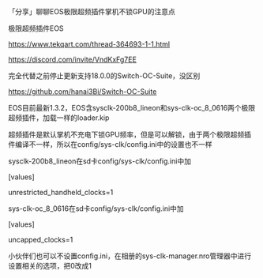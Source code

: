 「分享」聊聊EOS极限超频插件掌机不锁GPU的注意点

极限超频插件EOS

https://www.tekqart.com/thread-364693-1-1.html

https://discord.com/invite/VndKxFg7EE

完全代替之前停止更新支持18.0.0的Switch-OC-Suite，没区别

https://github.com/hanai3Bi/Switch-OC-Suite

EOS目前最新1.3.2，EOS含sysclk-200b8_lineon和sys-clk-oc_8_0616两个极限超频插件，加载一样的loader.kip

超频插件是默认掌机不充电下锁GPU频率，但是可以解锁，由于两个极限超频插件编译不一样，所以在config/sys-clk/config.ini中的设置也不一样

sysclk-200b8_lineon在sd卡config/sys-clk/config.ini中加

[values]

unrestricted_handheld_clocks=1

sys-clk-oc_8_0616在sd卡config/sys-clk/config.ini中加

[values]

uncapped_clocks=1

小伙伴们也可以不设置config.ini，在相册的sys-clk-manager.nro管理器中进行设置相关的选项，把0改成1
